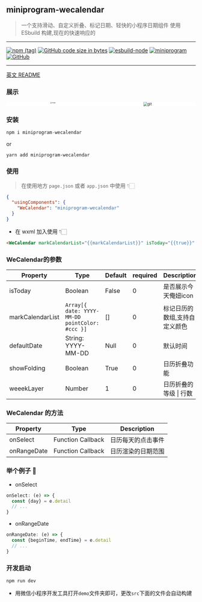 ## miniprogram-wecalendar
> 一个支持滑动、自定义折叠、标记日期、轻快的小程序日期组件
> 使用ESbuild 构建,现在的快速响应的

---

[![npm (tag)](https://img.shields.io/npm/v/miniprogram-wecalendar)](https://www.npmjs.com/package/miniprogram-wecalendar) 
[![GitHub code size in bytes](https://img.shields.io/github/languages/code-size/ruoduan-hub/miniprogram-wecalendar)](https://github.com/ruoduan-hub/miniprogram-wecalendar)
[![esbuild-node](https://img.shields.io/badge/Node18-Esbuild-blue)](https://github.com/ruoduan-hub/miniprogram-wecalendar)
[![miniprogram](https://img.shields.io/badge/Component-miniprogram-blue)](https://github.com/ruoduan-hub/miniprogram-wecalendar)
[![GitHub](https://img.shields.io/badge/license-Anti%20996-blue)](https://github.com/ruoduan-hub/miniprogram-wecalendar)

---

[英文 README](README.md)

### 展示

<div style="display: flex; justify-content: space-around;background: #fff">
  <img src="https://s2.loli.net/2023/04/19/u7owCD6U9pAiLxf.png" alt="image" style="zoom: 25%;" />
  <img src="https://s2.loli.net/2023/04/19/HaL4mwgMDou5fyK.gif" alt="git" style="zoom:67%;" />
</div>

### 安装

```js
npm i miniprogram-wecalendar
```

or

```
yarn add miniprogram-wecalendar
```



### 使用

> 在使用地方 `page.json` 或者 `app.json` 中使用 👇🏻

```json
{
  "usingComponents": {
    "WeCalendar": "miniprogram-wecalendar"
  }
}
```



- 在 wxml 加入使用 👇🏻

```html
<WeCalendar markCalendarList="{{markCalendarList}}" isToday="{{true}}" bind:onRangeDate="onRangeDate" bind:onSelect="onSelect" />
```



### WeCalendar的参数

| Property | Type | Default | required | Description |
| -------- | ----- | ----- | ----- | -------------------- |
| isToday | Boolean | False | 0 | 是否展示今天俺妞icon |
| markCalendarList | `Array[{ date: YYYY-MM-DD pointColor: #ccc }]` | [] | 0 | 标记日历的数组,支持自定义颜色 |
| defaultDate | String:  YYYY-MM-DD | Null | 0 | 默认时间 |
| showFolding | Boolean | True | 0 | 日历折叠功能 |
| weeekLayer | Number | 1 | 0 | 日历折叠的等级 \| 行数 |



### WeCalendar 的方法

| Property | Type | Description |
| ---------- | ----- | --------------- |
| onSelect | Function Callback | 日历每天的点击事件 |
| onRangeDate | Function Callback | 日历渲染的日期范围 |

### 举个例子 🌰

- onSelect

```js
onSelect: (e) => {
  const {day} = e.detail
  // ...
}
```

- onRangeDate

```js
onRangeDate: (e) => {
  const {beginTime, endTime} = e.detail
  // ...
}
```


### 开发启动
```js
npm run dev
```
- 用微信小程序开发工具打开`demo`文件夹即可，更改`src`下面的文件会自动构建



